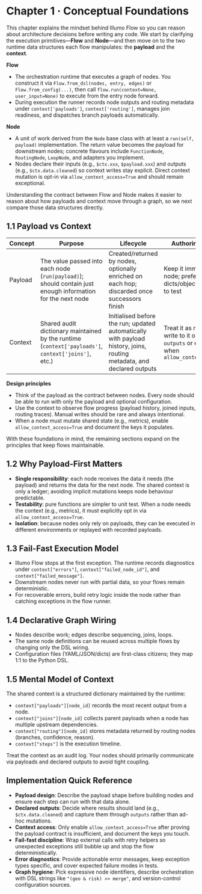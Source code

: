 # Chapter 1 · Conceptual Foundations

This chapter explains the mindset behind Illumo Flow so you can reason about architecture decisions before writing any code. We start by clarifying the execution primitives—**Flow** and **Node**—and then move on to the two runtime data structures each flow manipulates: the **payload** and the **context**.

**Flow**
- The orchestration runtime that executes a graph of nodes. You construct it via `Flow.from_dsl(nodes, entry, edges)` or `Flow.from_config(...)`, then call `flow.run(context=None, user_input=None)` to execute from the entry node forward.
- During execution the runner records node outputs and routing metadata under `context['payloads']`, `context['routing']`, manages join readiness, and dispatches branch payloads automatically.

**Node**
- A unit of work derived from the `Node` base class with at least a `run(self, payload)` implementation. The return value becomes the payload for downstream nodes; concrete flavours include `FunctionNode`, `RoutingNode`, `LoopNode`, and adapters you implement.
- Nodes declare their inputs (e.g., `$ctx.xxx`, `$payload.xxx`) and outputs (e.g., `$ctx.data.cleaned`) so context writes stay explicit. Direct context mutation is opt-in via `allow_context_access=True` and should remain exceptional.

Understanding the contract between Flow and Node makes it easier to reason about how payloads and context move through a graph, so we next compare those data structures directly.

## 1.1 Payload vs Context
| Concept | Purpose | Lifecycle | Authoring guidelines |
| --- | --- | --- | --- |
| Payload | The value passed into each node (`run(payload)`); should contain just enough information for the next node | Created/returned by nodes, optionally enriched on each hop; discarded once successors finish | Keep it immutable within a node; prefer plain dicts/objects that are easy to test |
| Context | Shared audit dictionary maintained by the runtime (`context['payloads']`, `context['joins']`, etc.) | Initialised before the run; updated automatically with payload history, joins, routing metadata, and declared outputs | Treat it as read-mostly; write to it only via declared `outputs` or explicit access when `allow_context_access=True` |

**Design principles**
- Think of the payload as the contract between nodes. Every node should be able to run with only the payload and optional configuration.
- Use the context to observe flow progress (payload history, joined inputs, routing traces). Manual writes should be rare and always intentional.
- When a node must mutate shared state (e.g., metrics), enable `allow_context_access=True` and document the keys it populates.

With these foundations in mind, the remaining sections expand on the principles that keep flows maintainable.

## 1.2 Why Payload-First Matters
- **Single responsibility**: each node receives the data it needs (the payload) and returns the data for the next node. The shared context is only a ledger; avoiding implicit mutations keeps node behaviour predictable.
- **Testability**: pure functions are simpler to unit test. When a node needs the context (e.g., metrics), it must explicitly opt in via `allow_context_access=True`.
- **Isolation**: because nodes only rely on payloads, they can be executed in different environments or replayed with recorded payloads.

## 1.3 Fail-Fast Execution Model
- Illumo Flow stops at the first exception. The runtime records diagnostics under `context["errors"]`, `context["failed_node_id"]`, and `context["failed_message"]`.
- Downstream nodes never run with partial data, so your flows remain deterministic.
- For recoverable errors, build retry logic inside the node rather than catching exceptions in the flow runner.

## 1.4 Declarative Graph Wiring
- Nodes describe work; edges describe sequencing, joins, loops.
- The same node definitions can be reused across multiple flows by changing only the DSL wiring.
- Configuration files (YAML/JSON/dicts) are first-class citizens; they map 1:1 to the Python DSL.

## 1.5 Mental Model of Context
The shared context is a structured dictionary maintained by the runtime:
- `context["payloads"][node_id]` records the most recent output from a node.
- `context["joins"][node_id]` collects parent payloads when a node has multiple upstream dependencies.
- `context["routing"][node_id]` stores metadata returned by routing nodes (branches, confidence, reason).
- `context["steps"]` is the execution timeline.

Treat the context as an audit log. Your nodes should primarily communicate via payloads and declared outputs to avoid tight coupling.

## Implementation Quick Reference
- **Payload design**: Describe the payload shape before building nodes and ensure each step can run with that data alone.
- **Declared outputs**: Decide where results should land (e.g., `$ctx.data.cleaned`) and capture them through `outputs` rather than ad-hoc mutations.
- **Context access**: Only enable `allow_context_access=True` after proving the payload contract is insufficient, and document the keys you touch.
- **Fail-fast discipline**: Wrap external calls with retry helpers so unexpected exceptions still bubble up and stop the flow deterministically.
- **Error diagnostics**: Provide actionable error messages, keep exception types specific, and cover expected failure modes in tests.
- **Graph hygiene**: Pick expressive node identifiers, describe orchestration with DSL strings like `"(geo & risk) >> merge"`, and version-control configuration sources.

